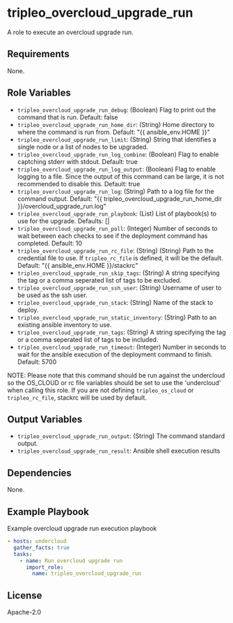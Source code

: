 tripleo_overcloud_upgrade_run
=============================

A role to execute an overcloud upgrade run.

Requirements
------------

None.

Role Variables
--------------

* `tripleo_overcloud_upgrade_run_debug`: (Boolean) Flag to print out the command that is run. Default: false
* `tripleo_overcloud_upgrade_run_home_dir`: (String) Home directory to where the command is run from. Default: "{{ ansible_env.HOME }}"
* `tripleo_overcloud_upgrade_run_limit`: (String) String that identifies a single node or a list of nodes to be upgraded.
* `tripleo_overcloud_upgrade_run_log_combine`: (Boolean) Flag to enable captching stderr with stdout. Default: true
* `tripleo_overcloud_upgrade_run_log_output`: (Boolean) Flag to enable logging to a file. Since the output of this command can be large, it is not recommended to disable this. Default: true
* `tripleo_overcloud_upgrade_run_log`: (String) Path to a log file for the command output. Default: "{{ tripleo_overcloud_upgrade_run_home_dir }}/overcloud_upgrade_run.log"
* `tripleo_overcloud_upgrade_run_playbook`: (List) List of playbook(s) to use for the upgrade. Defaults: []
* `tripleo_overcloud_upgrade_run_poll`: (Integer) Number of seconds to wait between each checks to see if the deployment command has completed. Default: 10
* `tripleo_overcloud_upgrade_run_rc_file`: (String) (String) Path to the credential file to use. If `tripleo_rc_file` is defined, it will be the default. Default: "{{ ansible_env.HOME }}/stackrc"
* `tripleo_overcloud_upgrade_run_skip_tags`: (String) A string specifying the tag or a comma seperated list of tags to be excluded.
* `tripleo_overcloud_upgrade_run_ssh_user`: (String) Username of user to be used as the ssh user.
* `tripleo_overcloud_upgrade_run_stack`: (String) Name of the stack to deploy.
* `tripleo_overcloud_upgrade_run_static_inventory`: (String) Path to an existing ansible inventory to use.
* `tripleo_overcloud_upgrade_run_tags`: (String) A string specifying the tag or a comma seperated list of tags to be included.
* `tripleo_overcloud_upgrade_run_timeout`: (Integer) Number in seconds to wait for the ansible execution of the deployment command to finish. Default: 5700

NOTE: Please note that this command should be run against the undercloud so the
OS_CLOUD or rc file variables should be set to use the 'undercloud' when
calling this role. If you are not defining `tripleo_os_cloud` or `tripleo_rc_file`,
stackrc will be used by default.

Output Variables
----------------

* `tripleo_overcloud_upgrade_run_output`: (String) The command standard output.
* `tripleo_overcloud_upgrade_run_result`: Ansible shell execution results

Dependencies
------------

None.

Example Playbook
----------------

Example overcloud upgrade run execution playbook

```yaml
- hosts: undercloud
  gather_facts: true
  tasks:
    - name: Run overcloud upgrade run
      import_role:
        name: tripleo_overcloud_upgrade_run
```

License
-------

Apache-2.0
